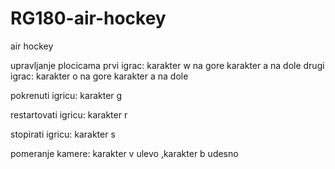# RG180-air-hockey
air hockey

upravljanje plocicama
prvi igrac:
	karakter w na gore 
	karakter a na dole
drugi igrac:
	karakter o na gore
	karakter a na dole

pokrenuti igricu: karakter g 

restartovati igricu: karakter r

stopirati igricu: karakter s

pomeranje kamere: karakter v ulevo ,karakter b udesno



